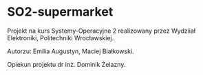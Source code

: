 # SO2-supermarket

Projekt na kurs Systemy-Operacyjne 2 realizowany przez Wydziiał Elektroniki, Politechniki Wrocławskiej.

Autorzu:
Emilia Augustyn,
Maciej Białkowski.

Opiekun projektu
dr inż. Dominik Żelazny.